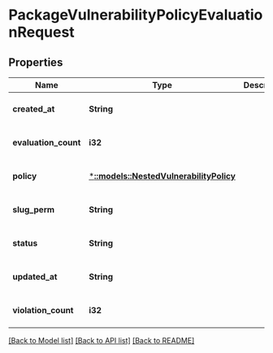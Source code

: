 # PackageVulnerabilityPolicyEvaluationRequest

## Properties
Name | Type | Description | Notes
------------ | ------------- | ------------- | -------------
**created_at** | **String** |  | [optional] [default to null]
**evaluation_count** | **i32** |  | [optional] [default to null]
**policy** | [***::models::NestedVulnerabilityPolicy**](NestedVulnerabilityPolicy.md) |  | [optional] [default to null]
**slug_perm** | **String** |  | [optional] [default to null]
**status** | **String** |  | [optional] [default to null]
**updated_at** | **String** |  | [optional] [default to null]
**violation_count** | **i32** |  | [optional] [default to null]

[[Back to Model list]](../README.md#documentation-for-models) [[Back to API list]](../README.md#documentation-for-api-endpoints) [[Back to README]](../README.md)



